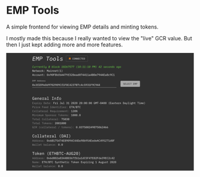 # EMP Tools

A simple frontend for viewing EMP details and minting tokens.

I mostly made this because I really wanted to view the "live" GCR value. But then I just kept adding more and more features.

![screenshot](./assets/screenshot.png)
